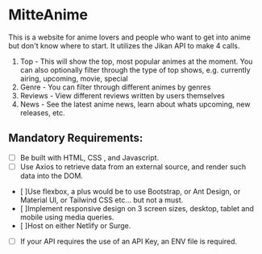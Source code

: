 # MitteAnime

This is a website for anime lovers and people who want to get into anime but don't know where to start. It utilizes the Jikan API to make 4 calls.
1. Top - This will show the top, most popular animes at the moment. You can also optionally filter through the type of top shows, e.g. currently airing, upcoming, movie, special
2. Genre - You can filter through different animes by genres
3. Reviews - View different reviews written by users themselves
4. News - See the latest anime news, learn about whats upcoming, new releases, etc. 


## Mandatory Requirements:

- [ ] Be built with HTML, CSS , and Javascript.
- [ ] Use Axios to retrieve data from an external source, and render such data into the DOM.
- [ ]Use flexbox, a plus would be to use Bootstrap, or Ant Design, or Material UI, or Tailwind CSS etc… but not a must.
- [ ]Implement responsive design on 3 screen sizes, desktop, tablet and mobile using media queries.
- [ ]Host on either Netlify or Surge.
- [ ] If your API requires the use of an API Key, an ENV file is required.
   <br>

